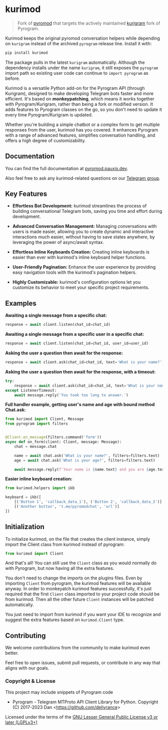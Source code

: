 # kurimod

> Fork of [pyromod](https://github.com/usernein/pyromod) that targets the actively maintained
> [kurigram](https://github.com/KurimuzonAkuma/pyrogram) fork of Pyrogram.

Kurimod keeps the original pyromod conversation helpers while depending on `kurigram` instead of the
archived `pyrogram` release line. Install it with:

```bash
pip install kurimod
```

The package pulls in the latest `kurigram` automatically. Although the dependency installs under the
name `kurigram`, it still exposes the `pyrogram` import path so existing user code can continue to
`import pyrogram` as before.

Kurimod is a versatile Python add-on for the Pyrogram API (through Kurigram), designed to make
developing Telegram bots faster and more efficient. It's based on **monkeypatching**, which means it
works together with Pyrogram/Kurigram, rather than being a fork or modified version. It adds features
to Pyrogram classes on the go, so you don't need to update it every time Pyrogram/Kurigram is updated.

Whether you're building a simple chatbot or a complex form to get multiple responses from the user,
kurimod has you covered. It enhances Pyrogram with a range of advanced features, simplifies
conversation handling, and offers a high degree of customizability.

## Documentation

You can find the full documentation at [pyromod.pauxis.dev](https://pyromod.pauxis.dev).

Also feel free to ask any kurimod-related questions on our [Telegram group](https://t.me/pyromodchat).

## Key Features

- **Effortless Bot Development:** kurimod streamlines the process of building conversational Telegram bots, saving you
  time and effort
  during development.

- **Advanced Conversation Management:** Managing conversations with users is made easier, allowing you to create dynamic
  and interactive interactions much easier, without having to save states anywhere, by leveraging the power of
  async/await syntax.

- **Effortless Inline Keyboards Creation:** Creating inline keyboards is easier than ever with kurimod's inline keyboard
  helper functions.

- **User-Friendly Pagination:** Enhance the user experience by providing easy navigation tools with the kurimod's
  pagination
  helpers.

- **Highly Customizable:** kurimod's configuration options let you customize its behavior to meet your specific project
  requirements.

## Examples

**Awaiting a single message from a specific chat:**

```python
response = await client.listen(chat_id=chat_id)
```

**Awaiting a single message from a specific user in a specific chat:**

```python
response = await client.listen(chat_id=chat_id, user_id=user_id)
```

**Asking the user a question then await for the response:**

```python
response = await client.ask(chat_id=chat_id, text='What is your name?')
```

**Asking the user a question then await for the response, with a timeout:**

```python
try:
    response = await client.ask(chat_id=chat_id, text='What is your name?', timeout=10)
except ListenerTimeout:
    await message.reply('You took too long to answer.')
```

**Full handler example, getting user's name and age with bound method Chat.ask:**

```python
from kurimod import Client, Message
from pyrogram import filters


@Client.on_message(filters.command('form'))
async def on_form(client: Client, message: Message):
    chat = message.chat

    name = await chat.ask('What is your name?', filters=filters.text)
    age = await chat.ask('What is your age?', filters=filters.text)

    await message.reply(f'Your name is {name.text} and you are {age.text} years old.')
```

**Easier inline keyboard creation:**

```python
from kurimod.helpers import ikb

keyboard = ikb([
    [('Button 1', 'callback_data_1'), ('Button 2', 'callback_data_2')],
    [('Another button', 't.me/pyromodchat', 'url')]
])
```

## Initialization

To initialize kurimod, on the file that creates the client instance, simply import the Client class from kurimod instead
of pyrogram:

```python
from kurimod import Client
```

And that's all! You can still use the `Client` class as you would normally do with Pyrogram, but now having all the
extra features.

You don't need to change the imports on the plugins files. Even by importing `Client` from pyrogram, the kurimod
features will be available anyway. In order to monkeyatch kurimod features successfully, it's just required that the
first `Client` class imported to your project code should be from kurimod. Then all the other future `Client` instances
will be patched automatically.

You just need to import from kurimod if you want your IDE to recognize and suggest
the extra features based on `kurimod.Client` type.

## Contributing

We welcome contributions from the community to make kurimod even better.

Feel free to open issues, submit pull requests,
or contribute in any way that aligns with our goals.

### Copyright & License

This project may include snippets of Pyrogram code

- Pyrogram - Telegram MTProto API Client Library for Python. Copyright (C) 2017-2023
  Dan <<https://github.com/delivrance>>

Licensed under the terms of the [GNU Lesser General Public License v3 or later (LGPLv3+)](COPYING.lesser)


